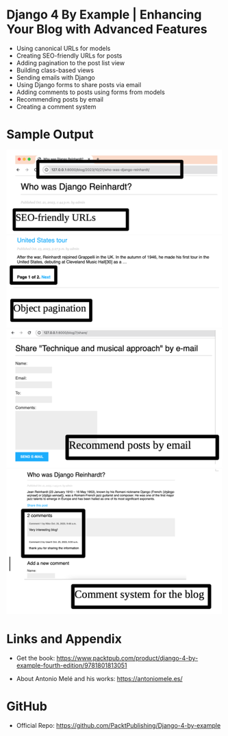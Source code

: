 # Django 4 By Example | Enhancing Your Blog with Advanced Features

* Using canonical URLs for models
* Creating SEO-friendly URLs for posts
* Adding pagination to the post list view
* Building class-based views
* Sending emails with Django
* Using Django forms to share posts via email
* Adding comments to posts using forms from models
* Recommending posts by email
* Creating a comment system

Sample Output
========================================================

![Chapter-2 Sample Output-1](https://github.com/nihathalici/Django-4-By-Example/blob/main/CHPT-02-%20Enhancing-Your-Blog-with-Advanced-Features/Screenshots/1.png)
![Chapter-2 Sample Output-2](https://github.com/nihathalici/Django-4-By-Example/blob/main/CHPT-02-%20Enhancing-Your-Blog-with-Advanced-Features/Screenshots/2.png)
![Chapter-2 Sample Output-3](https://github.com/nihathalici/Django-4-By-Example/blob/main/CHPT-02-%20Enhancing-Your-Blog-with-Advanced-Features/Screenshots/3.png)
![Chapter-2 Sample Output-4](https://github.com/nihathalici/Django-4-By-Example/blob/main/CHPT-02-%20Enhancing-Your-Blog-with-Advanced-Features/Screenshots/4.png)


Links and Appendix
========================================================

- Get the book: https://www.packtpub.com/product/django-4-by-example-fourth-edition/9781801813051

- About Antonio Melé and his works: https://antoniomele.es/

GitHub
========================================================

- Official Repo: https://github.com/PacktPublishing/Django-4-by-example
